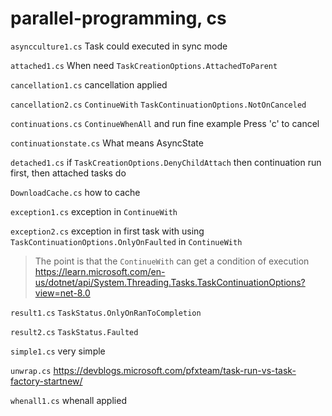 # parallel-programming, cs

`asyncculture1.cs` Task could executed in sync mode 

`attached1.cs`  When need `TaskCreationOptions.AttachedToParent ` 

`cancellation1.cs` cancellation applied

`cancellation2.cs`  `ContinueWith` `TaskContinuationOptions.NotOnCanceled ` 

`continuations.cs`  `ContinueWhenAll` and  run fine example Press 'c' to cancel

`continuationstate.cs`  What means AsyncState

`detached1.cs`   if `TaskCreationOptions.DenyChildAttach` then continuation run  
first, then attached tasks do 

`DownloadCache.cs` how to cache

`exception1.cs` exception in `ContinueWith`

`exception2.cs`  exception in first task with using `TaskContinuationOptions.OnlyOnFaulted` in `ContinueWith`

>  The point is that the `ContinueWith` can get a condition of execution  
https://learn.microsoft.com/en-us/dotnet/api/System.Threading.Tasks.TaskContinuationOptions?view=net-8.0
 
`result1.cs` `TaskStatus.OnlyOnRanToCompletion `  

`result2.cs` `TaskStatus.Faulted `

`simple1.cs` very  simple   

`unwrap.cs`  <https://devblogs.microsoft.com/pfxteam/task-run-vs-task-factory-startnew/>  

`whenall1.cs` whenall applied  
